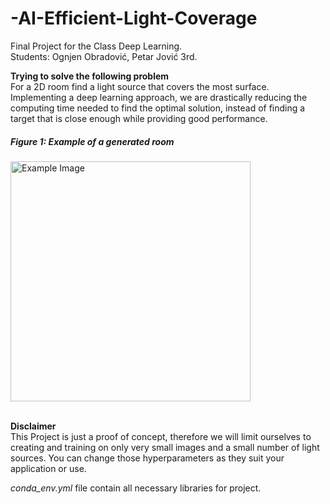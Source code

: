 # -AI-Efficient-Light-Coverage

Final Project for the Class Deep Learning.<br>
Students: Ognjen Obradović, Petar Jović 3rd. 

<b>Trying to solve the following problem</b><br>
For a 2D room find a light source that covers the most surface. Implementing a deep learning approach, we are drastically reducing the computing time needed to find the optimal solution, instead of finding a target that is close enough while providing good performance.
<h5>Figure 1: Example of a generated room</h5>
<img src="https://github.com/user-attachments/assets/16a67562-3187-433f-a72a-a54c08a7c58c" alt="Example Image" width="384" height="384">
</body>
<br><br>

<b>Disclaimer</b><br>
This Project is just a proof of concept, therefore we will limit ourselves to creating and training on only very small images and a small number of light sources. You can change those hyperparameters as they suit your application or use. 


<i>conda_env.yml</i> file contain all necessary libraries for project. 
